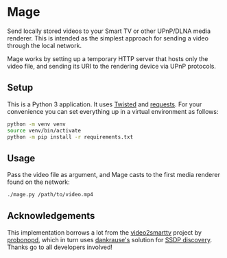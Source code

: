 Mage
====

Send locally stored videos to your Smart TV or other UPnP/DLNA media renderer.
This is intended as the simplest approach for sending a video through the local
network.

Mage works by setting up a temporary HTTP server that hosts only the video
file, and sending its URI to the rendering device via UPnP protocols.

## Setup

This is a Python 3 application. It uses
[Twisted](https://pypi.org/project/Twisted/) and
[requests](https://pypi.org/project/requests/). For your convenience you can
set everything up in a virtual environment as follows:

```sh
python -m venv venv
source venv/bin/activate
python -m pip install -r requirements.txt
```

## Usage

Pass the video file as argument, and Mage casts to the first media renderer
found on the network:

```sh
./mage.py /path/to/video.mp4
```

## Acknowledgements

This implementation borrows a lot from the
[video2smarttv](https://github.com/probonopd/video2smarttv) project by
[probonopd](https://github.com/probonopd), which in turn uses
[dankrause's](https://github.com/dankrause) solution for [SSDP
discovery](https://gist.github.com/dankrause/6000248). Thanks go to all
developers involved!

